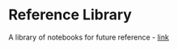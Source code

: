 # Reference Library
A library of notebooks for future reference - [link](https://brent-morrison.github.io/ref-library/index.html)
